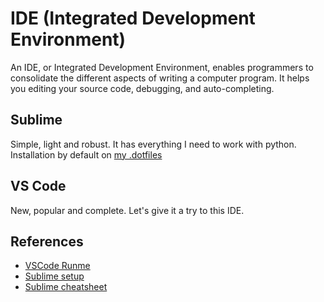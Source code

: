 # IDE (Integrated Development Environment)

An IDE, or Integrated Development Environment, enables programmers to
consolidate the different aspects of writing a computer program. It helps you
editing your source code, debugging, and auto-completing.

## Sublime

Simple, light and robust. It has everything I need to work with python.
Installation by default on [my .dotfiles](../ubuntu/#dotfiles)

## VS Code

New, popular and complete. Let's give it a try to this IDE.

## References

- [VSCode Runme](https://runme.dev/)
- [Sublime setup](https://fredrikaverpil.github.io/posts/2016-05-20-my-sublime-3-setup/)
- [Sublime cheatsheet](https://gist.github.com/McLargo/ae633d1ff481c20c21433074169d283c#file-sublime-cheatsheet)
